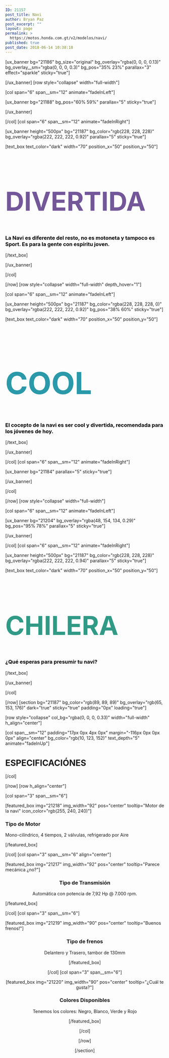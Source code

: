 ```yaml
---
ID: 21157
post_title: Navi
author: Bryan Paz
post_excerpt: ""
layout: page
permalink: >
  https://motos.honda.com.gt/v2/modelos/navi/
published: true
post_date: 2018-06-14 10:38:18
---
```

[ux_banner bg="21186" bg_size="original" bg_overlay="rgba(0, 0, 0, 0.13)" bg_overlay__sm="rgba(0, 0, 0, 0.3)" bg_pos="35% 23%" parallax="3" effect="sparkle" sticky="true"]


[/ux_banner]
[row style="collapse" width="full-width"]

[col span="6" span__sm="12" animate="fadeInLeft"]

[ux_banner bg="21188" bg_pos="60% 59%" parallax="5" sticky="true"]


[/ux_banner]

[/col]
[col span="6" span__sm="12" animate="fadeInRight"]

[ux_banner height="500px" bg="21187" bg_color="rgb(228, 228, 228)" bg_overlay="rgba(222, 222, 222, 0.92)" parallax="5" sticky="true"]

[text_box text_color="dark" width="70" position_x="50" position_y="50"]

<h1 style="color:#735799; font-size:590%;">DIVERTIDA</h1>
<h3 style="color:black;">La Navi es diferente del resto, no es motoneta y tampoco es Sport. Es para la gente con espíritu joven. </h3>

[/text_box]

[/ux_banner]

[/col]

[/row]
[row style="collapse" width="full-width" depth_hover="1"]

[col span="6" span__sm="12" animate="fadeInLeft"]

[ux_banner height="500px" bg="21187" bg_color="rgba(228, 228, 228, 0)" bg_overlay="rgba(222, 222, 222, 0.92)" bg_pos="38% 60%" sticky="true"]

[text_box text_color="dark" width="70" position_x="50" position_y="50"]

<h1 style="color:#2A99A9; font-size:690%;">COOL</h1>
<h3 style="color:black;">El cocepto de la navi es ser cool y divertida, recomendada para los jóvenes de hoy. </h3>

[/text_box]

[/ux_banner]

[/col]
[col span="6" span__sm="12" animate="fadeInRight"]

[ux_banner bg="21184" parallax="5" sticky="true"]


[/ux_banner]

[/col]

[/row]
[row style="collapse" width="full-width"]

[col span="6" span__sm="12" animate="fadeInLeft"]

[ux_banner bg="21204" bg_overlay="rgba(48, 154, 134, 0.29)" bg_pos="95% 78%" parallax="5" sticky="true"]


[/ux_banner]

[/col]
[col span="6" span__sm="12" animate="fadeInRight"]

[ux_banner height="500px" bg="21187" bg_color="rgb(228, 228, 228)" bg_overlay="rgba(222, 222, 222, 0.94)" parallax="5" sticky="true"]

[text_box text_color="dark" width="70" position_x="50" position_y="50"]

<h1 style="color:#309A86; font-size:590%;">CHILERA</h1>
<h3 style="color:black;">¿Qué esperas para presumir tu navi? </h3>

[/text_box]

[/ux_banner]

[/col]

[/row]
[section bg="21187" bg_color="rgb(89, 89, 89)" bg_overlay="rgb(65, 153, 176)" dark="true" sticky="true" padding="0px" loading="true"]

[row style="collapse" col_bg="rgba(0, 0, 0, 0.33)" width="full-width" h_align="center"]

[col span__sm="12" padding="17px 0px 4px 0px" margin="-116px 0px 0px 0px" align="center" bg_color="rgb(10, 123, 152)" text_depth="5" animate="fadeInUp"]

<h1 style="font-size:190%;">ESPECIFICACIÓNES</h1>

[/col]

[/row]
[row h_align="center"]

[col span="3" span__sm="6"]

[featured_box img="21218" img_width="92" pos="center" tooltip="Motor de la navi" icon_color="rgb(255, 240, 240)"]

<h3>Tipo de Motor</h3>
<p>Mono-cilíndrico, 4 tiempos, 2 válvulas, refrigerado por Aire
</p>

[/featured_box]

[/col]
[col span="3" span__sm="6" align="center"]

[featured_box img="21217" img_width="92" pos="center" tooltip="Parece mecánica ¿no?"]

<center><h3>Tipo de Transmisión</h3>
<p>Automática con potencia de 7,92 Hp @ 7.000 rpm.</p>
</center>

[/featured_box]

[/col]
[col span="3" span__sm="6"]

[featured_box img="21219" img_width="90" pos="center" tooltip="Buenos frenos!"]

<center><h3>Tipo de frenos</h3>
<p>Delantero y Trasero, tambor de 130mm</p>

[/featured_box]

[/col]
[col span="3" span__sm="6"]

[featured_box img="21220" img_width="90" pos="center" tooltip="¿Cuál te gusta?"]

<center><h3>Colores Disponibles</h3>
<p>Tenemos los colores: Negro, Blanco, Verde y Rojo</p>
<center>

[/featured_box]

[/col]

[/row]

[/section]